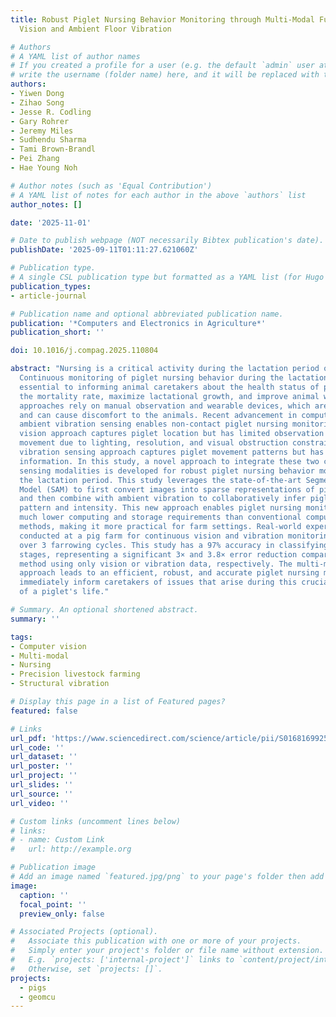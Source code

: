 ```yaml
---
title: Robust Piglet Nursing Behavior Monitoring through Multi-Modal Fusion of Computer
  Vision and Ambient Floor Vibration

# Authors
# A YAML list of author names
# If you created a profile for a user (e.g. the default `admin` user at `content/authors/admin/`), 
# write the username (folder name) here, and it will be replaced with their full name and linked to their profile.
authors:
- Yiwen Dong
- Zihao Song
- Jesse R. Codling
- Gary Rohrer
- Jeremy Miles
- Sudhendu Sharma
- Tami Brown-Brandl
- Pei Zhang
- Hae Young Noh

# Author notes (such as 'Equal Contribution')
# A YAML list of notes for each author in the above `authors` list
author_notes: []

date: '2025-11-01'

# Date to publish webpage (NOT necessarily Bibtex publication's date).
publishDate: '2025-09-11T01:11:27.621060Z'

# Publication type.
# A single CSL publication type but formatted as a YAML list (for Hugo requirements).
publication_types:
- article-journal

# Publication name and optional abbreviated publication name.
publication: '*Computers and Electronics in Agriculture*'
publication_short: ''

doi: 10.1016/j.compag.2025.110804

abstract: "Nursing is a critical activity during the lactation period of swine farming.
  Continuous monitoring of piglet nursing behavior during the lactation period is
  essential to informing animal caretakers about the health status of piglets to reduce
  the mortality rate, maximize lactational growth, and improve animal welfare. Traditional
  approaches rely on manual observation and wearable devices, which are labor-intensive
  and can cause discomfort to the animals. Recent advancement in computer vision and
  ambient vibration sensing enables non-contact piglet nursing monitoring: The computer
  vision approach captures piglet location but has limited observation of their detailed
  movement due to lighting, resolution, and visual obstruction constraints; the ambient
  vibration sensing approach captures piglet movement patterns but has limited location
  information. In this study, a novel approach to integrate these two complementary
  sensing modalities is developed for robust piglet nursing behavior monitoring during
  the lactation period. This study leverages the state-of-the-art Segment Anything
  Model (SAM) to first convert images into sparse representations of piglet behaviors
  and then combine with ambient vibration to collaboratively infer piglet nursing
  pattern and intensity. This new approach enables piglet nursing monitoring with
  much lower computing and storage requirements than conventional computer vision
  methods, making it more practical for farm settings. Real-world experiments were
  conducted at a pig farm for continuous vision and vibration monitoring of 8 pens
  over 3 farrowing cycles. This study has a 97% accuracy in classifying 5 nursing
  stages, representing a significant 3× and 3.8× error reduction compared to the baseline
  method using only vision or vibration data, respectively. The multi-modal fusion
  approach leads to an efficient, robust, and accurate piglet nursing model that can
  immediately inform caretakers of issues that arise during this crucial time point
  of a piglet's life."

# Summary. An optional shortened abstract.
summary: ''

tags:
- Computer vision
- Multi-modal
- Nursing
- Precision livestock farming
- Structural vibration

# Display this page in a list of Featured pages?
featured: false

# Links
url_pdf: 'https://www.sciencedirect.com/science/article/pii/S016816992500910X'
url_code: ''
url_dataset: ''
url_poster: ''
url_project: ''
url_slides: ''
url_source: ''
url_video: ''

# Custom links (uncomment lines below)
# links:
# - name: Custom Link
#   url: http://example.org

# Publication image
# Add an image named `featured.jpg/png` to your page's folder then add a caption below.
image:
  caption: ''
  focal_point: ''
  preview_only: false

# Associated Projects (optional).
#   Associate this publication with one or more of your projects.
#   Simply enter your project's folder or file name without extension.
#   E.g. `projects: ['internal-project']` links to `content/project/internal-project/index.md`.
#   Otherwise, set `projects: []`.
projects:
  - pigs
  - geomcu
---
```

